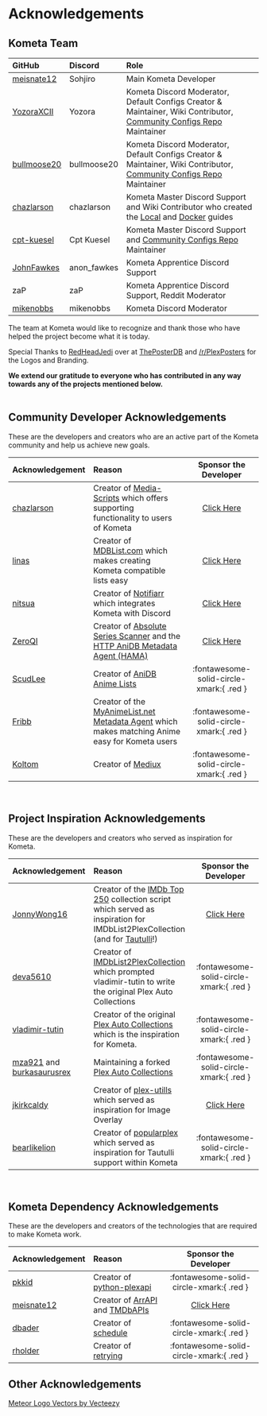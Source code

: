 # Acknowledgements

## Kometa Team

| GitHub                                        | Discord     | Role                                                                                                                                                                    |
|:----------------------------------------------|:------------|:------------------------------------------------------------------------------------------------------------------------------------------------------------------------|
| [meisnate12](https://github.com/meisnate12/)  | Sohjiro     | Main Kometa Developer                                                                                                                                                   |
| [YozoraXCII](https://github.com/YozoraXCII)   | Yozora      | Kometa Discord Moderator, Default Configs Creator & Maintainer, Wiki Contributor, [Community Configs Repo](https://github.com/Kometa-Team/Community-Configs) Maintainer |
| [bullmoose20](https://github.com/bullmoose20) | bullmoose20 | Kometa Discord Moderator, Default Configs Creator & Maintainer, Wiki Contributor, [Community Configs Repo](https://github.com/Kometa-Team/Community-Configs) Maintainer |
| [chazlarson](https://github.com/chazlarson/)  | chazlarson  | Kometa Master Discord Support and Wiki Contributor who created the [Local](install/local.md) and [Docker](install/docker.md) guides                                     |
| [cpt-kuesel](https://github.com/cpt-kuesel)   | Cpt Kuesel  | Kometa Master Discord Support and [Community Configs Repo](https://github.com/Kometa-Team/Community-Configs) Maintainer                                                 |
| [JohnFawkes](https://github.com/JohnFawkes)   | anon_fawkes | Kometa Apprentice Discord Support                                                                                                                                       |
| zaP                                           | zaP         | Kometa Apprentice Discord Support, Reddit Moderator                                                                                                                     |
| [mikenobbs](https://github.com/mikenobbs)     | mikenobbs   | Kometa Discord Moderator                                                                                                                                                |

The team at Kometa would like to recognize and thank those who have helped the project become what it is today. 

Special Thanks to [RedHeadJedi](https://theposterdb.com/user/RedHeadJedi) over at [ThePosterDB](https://theposterdb.com) and [/r/PlexPosters](https://www.reddit.com/r/PlexPosters) for the Logos and Branding.

**We extend our gratitude to everyone who has contributed in any way towards any of the projects mentioned below.**
<br>
<br>

## Community Developer Acknowledgements

These are the developers and creators who are an active part of the Kometa community and help us achieve new goals.

| Acknowledgement                              | Reason                                                                                                                                                                    |                      Sponsor the Developer                       |
|:---------------------------------------------|:--------------------------------------------------------------------------------------------------------------------------------------------------------------------------|:----------------------------------------------------------------:|
| [chazlarson](https://github.com/chazlarson/) | Creator of [Media-Scripts](https://github.com/chazlarson/Media-Scripts) which offers supporting functionality to users of Kometa                                          | [Click Here](https://www.google.com/search?q=food+shelf+near+me) | 
| [linas](https://github.com/linaspurinis)     | Creator of [MDBList.com](https://github.com/deva5610/IMDbList2PlexCollection) which makes creating Kometa compatible lists easy                                           |       [Click Here](https://www.patreon.com/mdblist/posts)        |
| [nitsua](https://github.com/austinwbest)     | Creator of [Notifiarr](https://github.com/Notifiarr) which integrates Kometa with Discord                                                                                 |       [Click Here](https://github.com/sponsors/Notifiarr)        |
| [ZeroQI](https://github.com/ZeroQI)          | Creator of [Absolute Series Scanner](https://github.com/ZeroQI/Absolute-Series-Scanner) and the [HTTP AniDB Metadata Agent (HAMA)](https://github.com/ZeroQI/Hama.bundle) |         [Click Here](https://github.com/sponsors/ZeroQI)         |
| [ScudLee](https://github.com/ScudLee)        | Creator of [AniDB Anime Lists](https://github.com/Anime-Lists/anime-lists)                                                                                                |             :fontawesome-solid-circle-xmark:{ .red }             |
| [Fribb](https://github.com/Fribb)            | Creator of the [MyAnimeList.net Metadata Agent](https://github.com/Fribb/MyAnimeList.bundle) which makes matching Anime easy for Kometa users                             |             :fontawesome-solid-circle-xmark:{ .red }             | 
| [Koltom](https://mediux.pro/)                | Creator of [Mediux](https://mediux.pro/)                                                                                                                                  |             :fontawesome-solid-circle-xmark:{ .red }             | 

<br>

## Project Inspiration Acknowledgements

These are the developers and creators who served as inspiration for Kometa.

| Acknowledgement                                                                             | Reason                                                                                                                                                                                                                                    |                 Sponsor the Developer                 |
|:--------------------------------------------------------------------------------------------|:------------------------------------------------------------------------------------------------------------------------------------------------------------------------------------------------------------------------------------------|:-----------------------------------------------------:|
| [JonnyWong16](https://github.com/JonnyWong16)                                               | Creator of the [IMDb Top 250](https://gist.github.com/JonnyWong16/f5b9af386ea58e19bf18c09f2681df23) collection script which served as inspiration for IMDbList2PlexCollection (and for [Tautulli](https://github.com/Tautulli/Tautulli)!) | [Click Here](https://github.com/sponsors/JonnyWong16) |
| [deva5610](https://github.com/deva5610)                                                     | Creator of [IMDbList2PlexCollection](https://github.com/deva5610/IMDbList2PlexCollection) which prompted vladimir-tutin to write the original Plex Auto Collections                                                                       |       :fontawesome-solid-circle-xmark:{ .red }        |
| [vladimir-tutin](https://github.com/vladimir-tutin)                                         | Creator of the original [Plex Auto Collections](https://github.com/vladimir-tutin/Plex-Auto-Collections) which is the inspiration for Kometa.                                                                                             |       :fontawesome-solid-circle-xmark:{ .red }        |
| [mza921](https://github.com/mza921) and [burkasaurusrex](https://github.com/burkasaurusrex) | Maintaining a forked [Plex Auto Collections](https://github.com/mza921/Plex-Auto-Collections)                                                                                                                                             |       :fontawesome-solid-circle-xmark:{ .red }        |
| [jkirkcaldy](https://github.com/jkirkcaldy)                                                 | Creator of [plex-utills](https://github.com/jkirkcaldy/plex-utills) which served as inspiration for Image Overlay                                                                                                                         | [Click Here](https://opencollective.com/themainframe) |
| [bearlikelion](https://github.com/bearlikelion)                                             | Creator of [popularplex](https://github.com/bearlikelion/popularplex) which served as inspiration for Tautulli support within Kometa                                                                                                      |       :fontawesome-solid-circle-xmark:{ .red }        |

<br>

## Kometa Dependency Acknowledgements
These are the developers and creators of the technologies that are required to make Kometa work.

| Acknowledgement                             | Reason                                                                                                             |                Sponsor the Developer                 |
|:--------------------------------------------|:-------------------------------------------------------------------------------------------------------------------|:----------------------------------------------------:|
| [pkkid](https://github.com/pkkid)           | Creator of [python-plexapi](https://github.com/pkkid/python-plexapi)                                               |       :fontawesome-solid-circle-xmark:{ .red }       |
| [meisnate12](https://github.com/meisnate12) | Creator of [ArrAPI](https://github.com/Kometa-Team/ArrAPI) and [TMDbAPIs](https://github.com/Kometa-Team/TMDbAPIs) | [Click Here](https://github.com/sponsors/meisnate12) |
| [dbader](https://github.com/dbader)         | Creator of [schedule](https://github.com/dbader/schedule)                                                          |       :fontawesome-solid-circle-xmark:{ .red }       |
| [rholder](https://github.com/rholder)       | Creator of [retrying](https://github.com/rholder/retrying)                                                         |       :fontawesome-solid-circle-xmark:{ .red }       |

## Other Acknowledgements

<a href="https://www.vecteezy.com/free-vector/meteor-logo">Meteor Logo Vectors by Vecteezy</a>